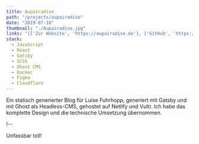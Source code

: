 ```yaml
---
title: Aupairadise
path: "/projects/aupairadise"
date: "2019-07-10"
thumbnail: "./Aupairadise.jpg"
links: "[['Zur Website', 'https://aupairadise.de'], ['GitHub', 'https://github.com/SkyGuardian42/Aupairadise']]"
stack:
  - JavaScript
  - React
  - Gatsby
  - SCSS
  - Ghost CMS
  - Docker
  - Figma
  - Cloudflare
---
```


Ein statisch generierter Blog für Luise Fuhrhopp, generiert mit Gatsby und mit Ghost als Headless-CMS, gehostet auf Netlify und Vultr. Ich habe das komplette Design und die technische Umsetzung übernommen.

!--

Unfassbar toll!